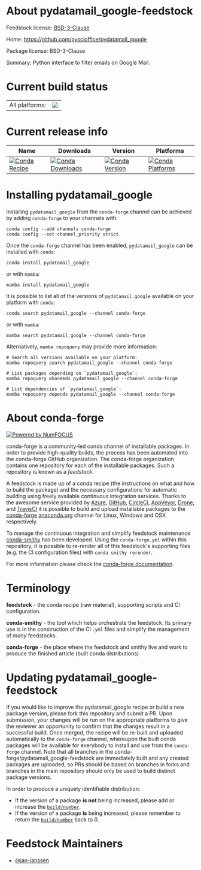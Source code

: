 About pydatamail_google-feedstock
=================================

Feedstock license: [BSD-3-Clause](https://github.com/conda-forge/pydatamail_google-feedstock/blob/main/LICENSE.txt)

Home: https://github.com/pyscioffice/pydatamail_google

Package license: BSD-3-Clause

Summary: Python interface to filter emails on Google Mail.

Current build status
====================


<table><tr><td>All platforms:</td>
    <td>
      <a href="https://dev.azure.com/conda-forge/feedstock-builds/_build/latest?definitionId=15420&branchName=main">
        <img src="https://dev.azure.com/conda-forge/feedstock-builds/_apis/build/status/pydatamail_google-feedstock?branchName=main">
      </a>
    </td>
  </tr>
</table>

Current release info
====================

| Name | Downloads | Version | Platforms |
| --- | --- | --- | --- |
| [![Conda Recipe](https://img.shields.io/badge/recipe-pydatamail_google-green.svg)](https://anaconda.org/conda-forge/pydatamail_google) | [![Conda Downloads](https://img.shields.io/conda/dn/conda-forge/pydatamail_google.svg)](https://anaconda.org/conda-forge/pydatamail_google) | [![Conda Version](https://img.shields.io/conda/vn/conda-forge/pydatamail_google.svg)](https://anaconda.org/conda-forge/pydatamail_google) | [![Conda Platforms](https://img.shields.io/conda/pn/conda-forge/pydatamail_google.svg)](https://anaconda.org/conda-forge/pydatamail_google) |

Installing pydatamail_google
============================

Installing `pydatamail_google` from the `conda-forge` channel can be achieved by adding `conda-forge` to your channels with:

```
conda config --add channels conda-forge
conda config --set channel_priority strict
```

Once the `conda-forge` channel has been enabled, `pydatamail_google` can be installed with `conda`:

```
conda install pydatamail_google
```

or with `mamba`:

```
mamba install pydatamail_google
```

It is possible to list all of the versions of `pydatamail_google` available on your platform with `conda`:

```
conda search pydatamail_google --channel conda-forge
```

or with `mamba`:

```
mamba search pydatamail_google --channel conda-forge
```

Alternatively, `mamba repoquery` may provide more information:

```
# Search all versions available on your platform:
mamba repoquery search pydatamail_google --channel conda-forge

# List packages depending on `pydatamail_google`:
mamba repoquery whoneeds pydatamail_google --channel conda-forge

# List dependencies of `pydatamail_google`:
mamba repoquery depends pydatamail_google --channel conda-forge
```


About conda-forge
=================

[![Powered by
NumFOCUS](https://img.shields.io/badge/powered%20by-NumFOCUS-orange.svg?style=flat&colorA=E1523D&colorB=007D8A)](https://numfocus.org)

conda-forge is a community-led conda channel of installable packages.
In order to provide high-quality builds, the process has been automated into the
conda-forge GitHub organization. The conda-forge organization contains one repository
for each of the installable packages. Such a repository is known as a *feedstock*.

A feedstock is made up of a conda recipe (the instructions on what and how to build
the package) and the necessary configurations for automatic building using freely
available continuous integration services. Thanks to the awesome service provided by
[Azure](https://azure.microsoft.com/en-us/services/devops/), [GitHub](https://github.com/),
[CircleCI](https://circleci.com/), [AppVeyor](https://www.appveyor.com/),
[Drone](https://cloud.drone.io/welcome), and [TravisCI](https://travis-ci.com/)
it is possible to build and upload installable packages to the
[conda-forge](https://anaconda.org/conda-forge) [anaconda.org](https://anaconda.org/)
channel for Linux, Windows and OSX respectively.

To manage the continuous integration and simplify feedstock maintenance
[conda-smithy](https://github.com/conda-forge/conda-smithy) has been developed.
Using the ``conda-forge.yml`` within this repository, it is possible to re-render all of
this feedstock's supporting files (e.g. the CI configuration files) with ``conda smithy rerender``.

For more information please check the [conda-forge documentation](https://conda-forge.org/docs/).

Terminology
===========

**feedstock** - the conda recipe (raw material), supporting scripts and CI configuration.

**conda-smithy** - the tool which helps orchestrate the feedstock.
                   Its primary use is in the construction of the CI ``.yml`` files
                   and simplify the management of *many* feedstocks.

**conda-forge** - the place where the feedstock and smithy live and work to
                  produce the finished article (built conda distributions)


Updating pydatamail_google-feedstock
====================================

If you would like to improve the pydatamail_google recipe or build a new
package version, please fork this repository and submit a PR. Upon submission,
your changes will be run on the appropriate platforms to give the reviewer an
opportunity to confirm that the changes result in a successful build. Once
merged, the recipe will be re-built and uploaded automatically to the
`conda-forge` channel, whereupon the built conda packages will be available for
everybody to install and use from the `conda-forge` channel.
Note that all branches in the conda-forge/pydatamail_google-feedstock are
immediately built and any created packages are uploaded, so PRs should be based
on branches in forks and branches in the main repository should only be used to
build distinct package versions.

In order to produce a uniquely identifiable distribution:
 * If the version of a package **is not** being increased, please add or increase
   the [``build/number``](https://docs.conda.io/projects/conda-build/en/latest/resources/define-metadata.html#build-number-and-string).
 * If the version of a package **is** being increased, please remember to return
   the [``build/number``](https://docs.conda.io/projects/conda-build/en/latest/resources/define-metadata.html#build-number-and-string)
   back to 0.

Feedstock Maintainers
=====================

* [@jan-janssen](https://github.com/jan-janssen/)

